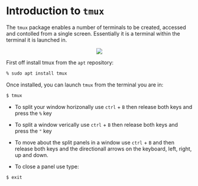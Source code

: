 # Introduction to `tmux`

The `tmux` package enables a number of terminals to be created, accessed and contolled from a single screen. Essentially it is a terminal within the terminal it is launched in. 

<div align=center>

![](https://thevaluable.dev/images/2019/tmux_boost/tmux-working-diagram.jpg)

</div>

First off install tmux from the `apt` repository:

```sh
% sudo apt install tmux
```

Once installed, you can launch `tmux` from the terminal you are in:

```sh
$ tmux
```

- To split your window horizonally use `ctrl` + `B` then release both keys and press the `%` key

- To split a window verically use `ctrl` + `B` then release both keys and press the `"` key

- To move about the split panels in a window use `ctrl` + `B` and then release both keys and the directionall arrows on the keyboard, left, right, up and down.


- To close a panel use type:

```sh
$ exit
```
